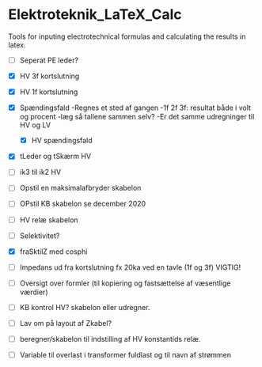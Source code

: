 # Elektroteknik_LaTeX_Calc
Tools for inputing electrotechnical formulas and calculating the results in latex.


- [ ] Seperat PE leder?

- [X] HV 3f kortslutning

- [x] HV 1f kortslutning

- [X] Spændingsfald
	-Regnes et sted af gangen
	-1f 2f 3f: resultat både i volt og procent
	-læg så tallene sammen selv?
	-Er det samme udregninger til HV og LV
	- [x] HV spændingsfald


- [X]  tLeder og tSkærm HV


- [ ]  ik3 til ik2 HV


- [ ]  Opstil en maksimalafbryder skabelon

- [ ]  OPstil KB skabelon se december 2020


- [ ] HV relæ skabelon


- [ ] Selektivitet?


- [x] fraSktilZ med cosphi


- [ ] Impedans ud fra kortslutning fx 20ka ved en tavle (1f og 3f) VIGTIG!


- [ ] Oversigt over formler (til kopiering og fastsættelse af væsentlige værdier)


- [ ] KB kontrol HV? skabelon eller udregner.


- [ ] Lav om på layout af Zkabel?


- [ ] beregner/skabelon til indstilling af HV konstantids relæ.


- [ ] Variable til overlast i transformer fuldlast og til navn af strømmen